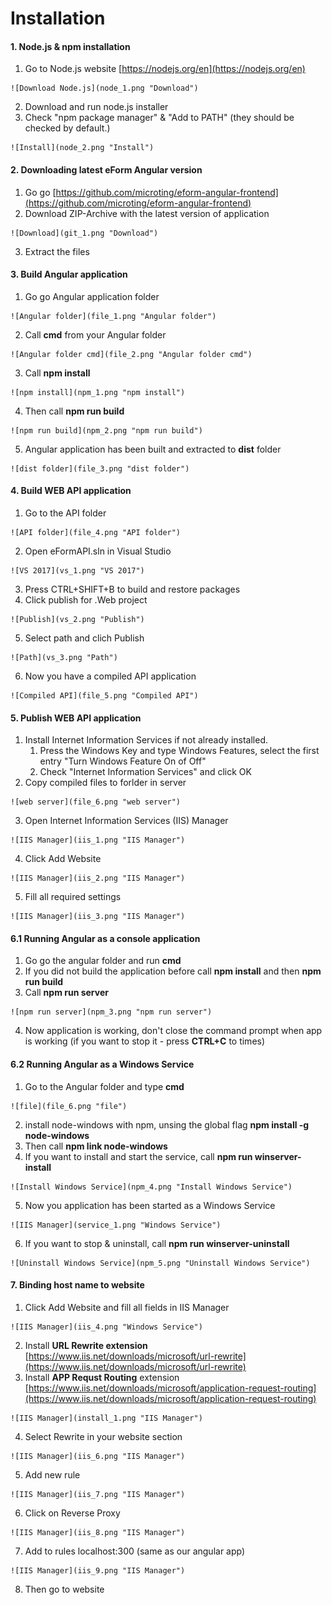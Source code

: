   # Installation
  
  #### 1. Node.js & npm installation
  
  1. Go to Node.js website [https://nodejs.org/en](https://nodejs.org/en)
    
    ![Download Node.js](node_1.png "Download")
  2. Download and run node.js installer
  3. Check "npm package manager" & "Add to PATH" (they should be checked by default.)
    
    ![Install](node_2.png "Install")

    
  #### 2. Downloading latest eForm Angular version
    
  1. Go go [https://github.com/microting/eform-angular-frontend](https://github.com/microting/eform-angular-frontend)
  2. Download ZIP-Archive with the latest version of application
    
    ![Download](git_1.png "Download")
  3. Extract the files
  
  #### 3. Build Angular application
  
  1. Go go Angular application folder
    
    ![Angular folder](file_1.png "Angular folder")
  2. Call **cmd** from your Angular folder
    
    ![Angular folder cmd](file_2.png "Angular folder cmd")
  3. Call **npm install**
    
    ![npm install](npm_1.png "npm install")
  4. Then call **npm run build**
    
    ![npm run build](npm_2.png "npm run build")
  5. Angular application has been built and extracted to **dist** folder
    
    ![dist folder](file_3.png "dist folder")
    
  #### 4. Build WEB API application
    
  1. Go to the API folder
    
    ![API folder](file_4.png "API folder")
  2. Open eFormAPI.sln in Visual Studio
    
    ![VS 2017](vs_1.png "VS 2017")
  3. Press CTRL+SHIFT+B to build and restore packages
  4. Click publish for .Web project
    
    ![Publish](vs_2.png "Publish")
  5. Select path and clich Publish
    
    ![Path](vs_3.png "Path")
  6. Now you have a compiled API application
    
    ![Compiled API](file_5.png "Compiled API")
  
    
  #### 5. Publish WEB API application
  
  1. Install Internet Information Services if not already installed.    
        1. Press the Windows Key and type Windows Features, select the first entry "Turn Windows Feature On of Off"
        2. Check "Internet Information Services" and click OK
  2. Copy compiled files to forlder in server
    
    ![web server](file_6.png "web server")
  3. Open Internet Information Services (IIS) Manager
    
    ![IIS Manager](iis_1.png "IIS Manager")
  4. Click Add Website
    
    ![IIS Manager](iis_2.png "IIS Manager")
  5. Fill all required settings
    
    ![IIS Manager](iis_3.png "IIS Manager")
    
  #### 6.1 Running Angular as a console application
    
  1. Go go the angular folder and run **cmd**
  2. If you did not build the application before call **npm install** and then **npm run build**
  3. Call **npm run server**
    
    ![npm run server](npm_3.png "npm run server")
  4. Now application is working, don't close the command prompt when app is working (if you want to stop it - press **CTRL+C** to times)
      
  #### 6.2 Running Angular as a Windows Service
      
  1. Go to the Angular folder and type **cmd**
    
    ![file](file_6.png "file")
  2. install node-windows with npm, unsing the global flag
    **npm install -g node-windows**
  3. Then call **npm link node-windows**
  4. If you want to install and start the service, call **npm run winserver-install**
    
    ![Install Windows Service](npm_4.png "Install Windows Service")
  5. Now you application has been started as a Windows Service
    
    ![IIS Manager](service_1.png "Windows Service")
  6. If you want to stop & uninstall, call **npm run winserver-uninstall**
    
    ![Uninstall Windows Service](npm_5.png "Uninstall Windows Service")
    
    
  #### 7. Binding host name to website
    
  1. Click Add Website and fill all fields in IIS Manager
    
    ![IIS Manager](iis_4.png "Windows Service")
  2. Install **URL Rewrite extension**
    [https://www.iis.net/downloads/microsoft/url-rewrite](https://www.iis.net/downloads/microsoft/url-rewrite)
  3. Install **APP Requst Routing** extension
    [https://www.iis.net/downloads/microsoft/application-request-routing](https://www.iis.net/downloads/microsoft/application-request-routing)
    
    ![IIS Manager](install_1.png "IIS Manager")
  4. Select Rewrite in your website section
    
    ![IIS Manager](iis_6.png "IIS Manager")
  5. Add new rule
    
    ![IIS Manager](iis_7.png "IIS Manager")  
  6. Click on Reverse Proxy
    
    ![IIS Manager](iis_8.png "IIS Manager")
  7. Add to rules localhost:300 (same as our angular app)
    
    ![IIS Manager](iis_9.png "IIS Manager")
  8. Then go to website  
  